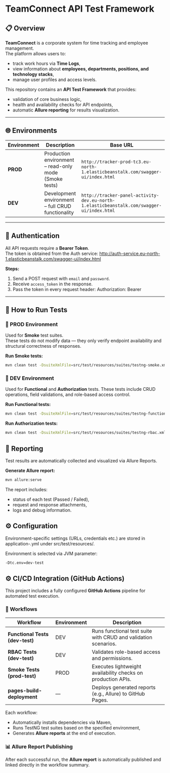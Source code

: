 # TeamConnect API Test Framework

## 📋 Overview

**TeamConnect** is a corporate system for time tracking and employee management.  
The platform allows users to:
- track work hours via **Time Logs**,
- view information about **employees, departments, positions, and technology stacks**,
- manage user profiles and access levels.

This repository contains an **API Test Framework** that provides:
- validation of core business logic,
- health and availability checks for API endpoints,
- automatic **Allure reporting** for results visualization.

---

## 🌐 Environments

| Environment | Description | Base URL |
|--------------|--------------|-----------|
| **PROD** | Production environment – read-only mode (Smoke tests) | `http://tracker-prod-tc3.eu-north-1.elasticbeanstalk.com/swagger-ui/index.html` |
| **DEV** | Development environment – full CRUD functionality | `http://tracker-panel-activity-dev.eu-north-1.elasticbeanstalk.com/swagger-ui/index.html` |

---

## 🔐 Authentication

All API requests require a **Bearer Token**.  
The token is obtained from the Auth service:
http://auth-service.eu-north-1.elasticbeanstalk.com/swagger-ui/index.html

**Steps:**
1. Send a POST request with `email` and `password`.
2. Receive `access_token` in the response.
3. Pass the token in every request header:
   Authorization: Bearer <token>


---

## 🚀 How to Run Tests

### 🔸 PROD Environment

Used for **Smoke** test suites.  
These tests do not modify data — they only verify endpoint availability and structural correctness of responses.

**Run Smoke tests:**
```bash
mvn clean test -DsuiteXmlFile=src/test/resources/suites/testng-smoke.xml -Dtc.env=prod
```

### 🔸 DEV Environment

Used for **Functional** and **Authorization** tests.
These tests include CRUD operations, field validations, and role-based access control.

**Run Functional tests:**
```bash
mvn clean test -DsuiteXmlFile=src/test/resources/suites/testng-functional.xml -Dtc.env=dev
```

**Run Authorization tests:**
```bash
mvn clean test -DsuiteXmlFile=src/test/resources/suites/testng-rbac.xml -Dtc.env=dev

```

## 🧾 Reporting
Test results are automatically collected and visualized via Allure Reports.

**Generate Allure report:**
```bash
mvn allure:serve
```

The report includes:
* status of each test (Passed / Failed),
* request and response attachments,
* logs and debug information.


## ⚙ Configuration

Environment-specific settings (URLs, credentials etc.) are stored in
application-<env>.yml under src/test/resources/.

Environment is selected via JVM parameter:

```bash
-Dtc.env=dev-test
```

## ⚙️ CI/CD Integration (GitHub Actions)

This project includes a fully configured **GitHub Actions** pipeline for automated test execution.

### 🔁 Workflows

| Workflow | Environment | Description |
|-----------|--------------|--------------|
| **Functional Tests (dev-test)** | DEV | Runs functional test suite with CRUD and validation scenarios. |
| **RBAC Tests (dev-test)** | DEV | Validates role-based access and permissions. |
| **Smoke Tests (prod-test)** | PROD | Executes lightweight availability checks on production APIs. |
| **pages-build-deployment** | — | Deploys generated reports (e.g., Allure) to GitHub Pages. |

Each workflow:
- Automatically installs dependencies via Maven,
- Runs TestNG test suites based on the specified environment,
- Generates **Allure reports** at the end of execution.

### 📊 Allure Report Publishing

After each successful run, the **Allure report** is automatically published and linked directly in the workflow summary.

